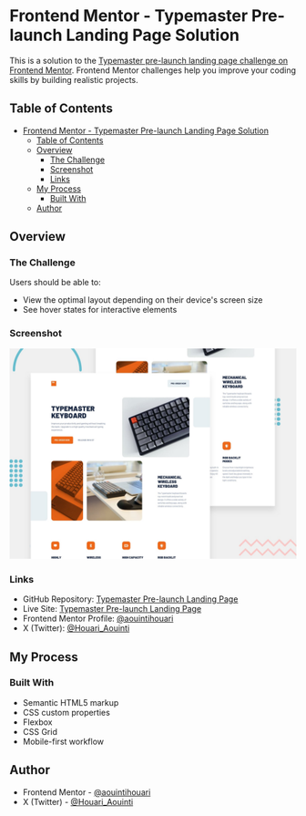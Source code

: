 # Frontend Mentor - Typemaster Pre-launch Landing Page Solution

This is a solution to the [Typemaster pre-launch landing page challenge on Frontend Mentor](https://www.frontendmentor.io/challenges/typemaster-prelaunch-landing-page-J6-Yj5J-X). Frontend Mentor challenges help you improve your coding skills by building realistic projects.

## Table of Contents

- [Frontend Mentor - Typemaster Pre-launch Landing Page Solution](#frontend-mentor---typemaster-pre-launch-landing-page-solution)
  - [Table of Contents](#table-of-contents)
  - [Overview](#overview)
    - [The Challenge](#the-challenge)
    - [Screenshot](#screenshot)
    - [Links](#links)
  - [My Process](#my-process)
    - [Built With](#built-with)
  - [Author](#author)

## Overview

### The Challenge

Users should be able to:

- View the optimal layout depending on their device's screen size
- See hover states for interactive elements

### Screenshot

![](./preview.jpg)

### Links

- GitHub Repository: [Typemaster Pre-launch Landing Page](https://github.com/aouintihouari/typemaster-pre-launch-landing-page)
- Live Site: [Typemaster Pre-launch Landing Page](https://aouintihouari.github.io/typemaster-pre-launch-landing-page/)
- Frontend Mentor Profile: [@aouintihouari](https://www.frontendmentor.io/profile/aouintihouari)
- X (Twitter): [@Houari_Aouinti](https://x.com/Houari_Aouinti)

## My Process

### Built With

- Semantic HTML5 markup
- CSS custom properties
- Flexbox
- CSS Grid
- Mobile-first workflow

## Author

- Frontend Mentor - [@aouintihouari](https://www.frontendmentor.io/profile/aouintihouari)
- X (Twitter) - [@Houari_Aouinti](https://x.com/Houari_Aouinti)
